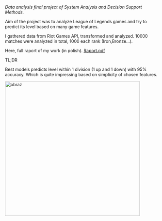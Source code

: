 *Data analysis final project of System Analysis and Decision Support Methods.*

Aim of the project was to analyze League of Legends games and try to predict its level based on many game features.

I gathered data from Riot Games API, transformed and analyzed. 10000 matches were analyzed in total, 1000 each rank (Iron,Bronze...).


Here, full raport of my work (in polish). [Raport.pdf](https://github.com/user-attachments/files/19089671/Raport.pdf)


TL;DR

Best models predicts level within 1 division (1 up and 1 down) with 95% accuracy. Which is quite impressing based on simplicity of chosen features.




<img width="444" alt="obraz" src="https://github.com/user-attachments/assets/50957398-c389-4e9a-93ca-d6889bf0b878" />






